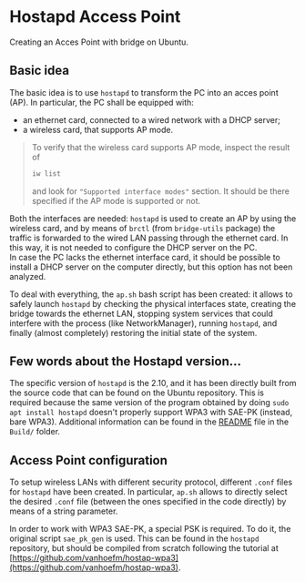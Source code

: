 # Hostapd Access Point
Creating an Acces Point with bridge on Ubuntu.

## Basic idea
The basic idea is to use `hostapd` to transform the PC into an acces point (AP).
In particular, the PC shall be equipped with:
- an ethernet card, connected to a wired network with a DHCP server;
- a wireless card, that supports AP mode.
> To verify that the wireless card supports AP mode, inspect the result of
> ```bash
> iw list
> ```
> and look for `"Supported interface modes"` section. It should be there specified if the AP mode is supported or not.

Both the interfaces are needed: `hostapd` is used to create an AP by using the wireless card, and by means of `brctl` (from `bridge-utils` package) the traffic is forwarded to the wired LAN passing through the ethernet card. In this way, it is not needed to configure the DHCP server on the PC.<br>
In case the PC lacks the ethernet interface card, it should be possible to install a DHCP server on the computer directly, but this option has not been analyzed.

To deal with everything, the `ap.sh` bash script has been created: it allows to safely launch `hostapd` by checking the physical interfaces state, creating the bridge towards the ethernet LAN, stopping system services that could interfere with the process (like NetworkManager), running `hostapd`, and finally (almost completely) restoring the initial state of the system.

## Few words about the Hostapd version...
The specific version of `hostapd` is the 2.10, and it has been directly built from the source code that can be found on the Ubuntu repository. This is required because the same version of the program obtained by doing `sudo apt install hostapd` doesn't properly support WPA3 with SAE-PK (instead, bare WPA3). Additional information can be found in the [README](Src/README.md) file in the `Build/` folder. 

## Access Point configuration
To setup wireless LANs with different security protocol, different `.conf` files for `hostapd` have been created. In particular, `ap.sh` allows to directly select the desired `.conf` file (between the ones specified in the code directly) by means of a string parameter.

In order to work with WPA3 SAE-PK, a special PSK is required. To do it, the original script `sae_pk_gen` is used. This can be found in the `hostapd` repository, but should be compiled from scratch following the tutorial at [https://github.com/vanhoefm/hostap-wpa3](https://github.com/vanhoefm/hostap-wpa3).
